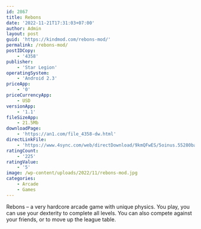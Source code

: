 ```yaml
---
id: 2867
title: Rebons
date: '2022-11-21T17:31:03+07:00'
author: Admin
layout: post
guid: 'https://kindmod.com/rebons-mod/'
permalink: /rebons-mod/
postIDCopy:
    - '4358'
publisher:
    - 'Star Legion'
operatingSystem:
    - 'Android 2.3'
priceApp:
    - '0'
priceCurrencyApp:
    - USD
versionApp:
    - '1.1'
fileSizeApp:
    - 21.5Mb
downloadPage:
    - 'https://an1.com/file_4358-dw.html'
directLinkFile:
    - 'https://www.4sync.com/web/directDownload/9kmQFwES/5oinus.55280bae849974fc39ae671c3c406366'
ratingCount:
    - '225'
ratingValue:
    - '5'
image: /wp-content/uploads/2022/11/rebons-mod.jpg
categories:
    - Arcade
    - Games
---
```


Rebons – a very hardcore arcade game with unique physics. You play, you can use your dexterity to complete all levels. You can also compete against your friends, or to move up the league table.